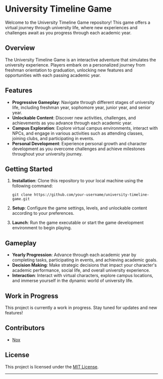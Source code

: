 # University Timeline Game

Welcome to the University Timeline Game repository! This game offers a virtual journey through university life, where new experiences and challenges await as you progress through each academic year.

## Overview

The University Timeline Game is an interactive adventure that simulates the university experience. Players embark on a personalized journey from freshman orientation to graduation, unlocking new features and opportunities with each passing academic year.

## Features

- **Progressive Gameplay**: Navigate through different stages of university life, including freshman year, sophomore year, junior year, and senior year.
- **Unlockable Content**: Discover new activities, challenges, and achievements as you advance through each academic year.
- **Campus Exploration**: Explore virtual campus environments, interact with NPCs, and engage in various activities such as attending classes, joining clubs, and participating in events.
- **Personal Development**: Experience personal growth and character development as you overcome challenges and achieve milestones throughout your university journey.

## Getting Started

1. **Installation**: Clone this repository to your local machine using the following command:

   ```
   git clone https://github.com/your-username/university-timeline-game.git
   ```

2. **Setup**: Configure the game settings, levels, and unlockable content according to your preferences.

3. **Launch**: Run the game executable or start the game development environment to begin playing.

## Gameplay

- **Yearly Progression**: Advance through each academic year by completing tasks, participating in events, and achieving academic goals.
- **Decision Making**: Make strategic decisions that impact your character's academic performance, social life, and overall university experience.
- **Interaction**: Interact with virtual characters, explore campus locations, and immerse yourself in the dynamic world of university life.

## Work in Progress

This project is currently a work in progress. Stay tuned for updates and new features!

## Contributors

- [Nox](https://github.com/Noxxinoxx)

## License

This project is licensed under the [MIT License](LICENSE).

---
